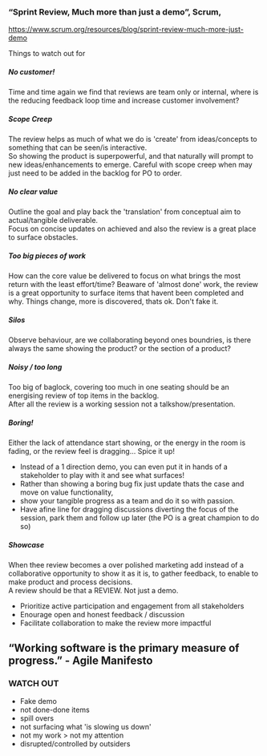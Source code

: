 
### “Sprint Review, Much more than just a demo”, Scrum,  
https://www.scrum.org/resources/blog/sprint-review-much-more-just-demo

Things to watch out for

##### No customer!
Time and time again we find that reviews are team only or internal, where is the reducing feedback loop time and increase customer involvement?

##### Scope Creep
The review helps as much of what we do is 'create' from ideas/concepts to something that can be seen/is interactive. <br/>
So showing the product is superpowerful, and that naturally will prompt to new ideas/enhancements to emerge. Careful with scope creep when may just need to be added in the backlog for PO to order.

##### No clear value
Outline the goal and play back the 'translation' from conceptual aim to actual/tangible deliverable.<br/>
Focus on concise updates on achieved and also the review is a great place to surface obstacles.

##### Too big pieces of work
How can the core value be delivered to focus on what brings the most return with the least effort/time?
Beaware of 'almost done' work, the review is a great opportunity to surface items that havent been completed and why. Things change, more is discovered, thats ok. Don't fake it.

##### Silos
Observe behaviour, are we collaborating beyond ones boundries, is there always the same showing the product? or the section of a product?

##### Noisy / too long
Too big of baglock, covering too much in one seating should be an energising review of top items in the backlog. <br/>
After all the review is a working session not a talkshow/presentation. 

##### Boring!
Either the lack of attendance start showing, or the energy in the room is fading, or the review feel is dragging... Spice it up! 
* Instead of a 1 direction demo, you can even put it in hands of a stakeholder to play with it and see what surfaces! 
* Rather than showing a boring bug fix just update thats the case and move on value functionality, 
* show your tangible progress as a team and do it so with passion. 
* Have afine line for dragging discussions diverting the focus of the session, park them and follow up later (the PO is a great champion to do so)

##### Showcase
When thee review becomes a over polished marketing add instead of a collaborative opportunity to show it as it is, to gather feedback, to enable to make product and process decisions.<br/>
A review should be that a REVIEW. Not just a demo.<br/>
* Prioritize active participation and engagement from all stakeholders
* Enourage open and honest feedback / discussion 
* Facilitate collaboration to make the review more impactful

## “Working software is the primary measure of progress.” - Agile Manifesto

### WATCH OUT
* Fake demo
* not done-done items
* spill overs
* not surfacing what 'is slowing us down'
* not my work > not my attention
* disrupted/controlled by outsiders
